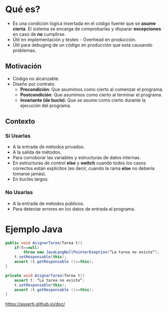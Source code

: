 # Qué es?
- Es una condición lógica insertada en el código fuente que se **asume cierta**. El sistema se encarga de comprobarlas y disparar **excepciones** en caso de **no** cumplirse.
- Útil en implementación y testeo - Overhead en producción.
- Útil para debuging de un código en producción que está causando problemas.

## Motivación
- Código no alcanzable.
- Diseño por contrato.
	- **Precondición**: Que asumimos como cierto al comenzar el programa.
	- **Postcondición**: Que asumimos como cierto al terminar el programa.
	- **Invariante (de bucle)**: Que se asume como cierto durante la ejecución del programa.

## Contexto
### Si Usarlas
- A la entrada de métodos privados.
- A la salida de métodos.
- Para corroborar las variables y estructuras de datos internas.
- En estructuras de control **else** y **switch** cuando todos los casos correctos están explícitos (es decir, cuando la rama **else** no debería tomarse jamás).
- En bucles largos.

### No Usarlas
- A la entrada de métodos públicos.
- Para detectar errores en los datos de entrada al programa.

# Ejemplo Java
```Java
public void AsignarTarea(Tarea t){
	if(t==null)
		throw new JavaLangNullPointerExeption(“La tarea no existe”);
	t.setResponsable(this);
	assert (t.getResponsable ()==this);
}

private void AsignarTarea(Tarea t){
	assert t: “La tarea no existe”;
	t.setResponsable(this);
	assert (t.getResponsable ()==this);
}
```

https://assertj.github.io/doc/